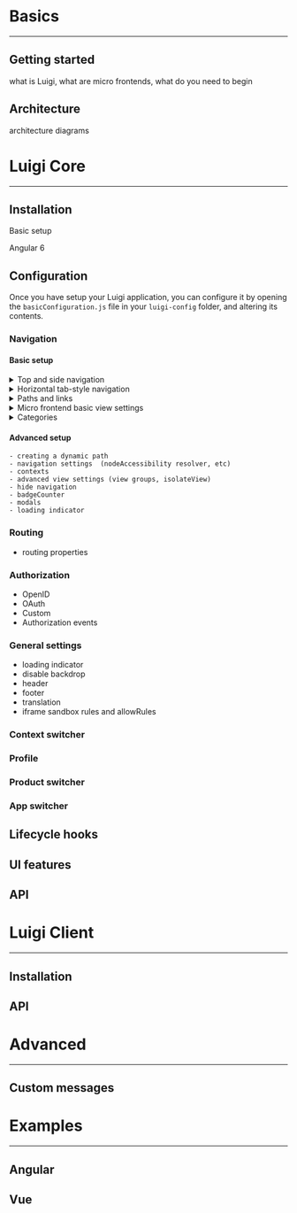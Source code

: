 # Basics
-----
## Getting started
what is Luigi, what are micro frontends, what do you need to begin

## Architecture
architecture diagrams

# Luigi Core
------

## Installation

Basic setup

Angular 6

## Configuration
Once you have setup your Luigi application, you can configure it by opening the `basicConfiguration.js` file in your `luigi-config` folder, and altering its contents.

### Navigation

#### Basic setup

 <div tabs name="navigation">

 <details>
 <summary>Top and side navigation</summary>

    1. Open the `basicConfiguration.js` file in your `luigi-config` folder.
    2. Find `nodes:` inside the `navigation:` section. This is where you create navigation elements/nodes and add them to the top or side navigation.

The first level of nodes represent the top navigation, while their children represent the side navigation. The children of the side navigation will take you to a new sub-level side navigation screen.

The example below illustrates this concept. Copy and paste it in your configuration file or the Luigi Fiddle [https://fiddle.luigi-project.io] and try adding additional top or side navigation elements.

```javascript
Luigi.setConfig({
navigation: {
  nodes: [
    {
      pathSegment: 'TopNav1',
      label: 'Top Navigation Element One',
      viewUrl: 'https://example.com',
      children: [
        {
          pathSegment: 'SideNav1',
          label: 'Side Navigation Element One',
          viewUrl: 'https://example.com',
          children: [
            {
              pathSegment: 'SubSideNav1',
              label: 'Side Navigation Sub Element One',
              viewUrl: 'https://example.com',
            },
            {
              pathSegment: 'SubSideNav2',
              label: 'Side Navigation Sub Element Two',
              viewUrl: 'https://example.com',
            },
          ]
        },
      ]
    },
    {
      pathSegment: 'TopNav2',
      label: 'Top Navigation Element Two',
      viewUrl: 'https://example.com',
    }
 ]
}
});
```
</details>

<details>
<summary>Horizontal tab-style navigation</summary>

To add tab-style navigation to your Luigi page, you need to add the **tabNav** parameter to your navigation node. All the children of this node will be displayed in a horizontal tab. If you add a **category** to these nodes, the categorized nodes will be rendered as a drop-down in the horizontal tab navigation.

This example shows how you can configure tab-style navigation:

```javascript
Luigi.setConfig({
navigation: {
  nodes: [
    {
      pathSegment: 'Tab1',
      tabNav: true,
      label: 'Tab Navigation Node One',
      viewUrl: 'https://example.com',
    },
    {
      pathSegment: 'Tab2',
      label: 'Tab Navigation Node Two',
      viewUrl: 'https://example.com',
    },
 ]
}
});
```

</details>

<details>
<summary>Paths and links </summary>

Once you have created your navigation, you can add one of these properties to your navigation nodes to specify the links they should point to:

### pathSegement
- the path of the current navigation node
### link
- an internal link, but to a different already existing page on the application
### externalLink
- a link to another website outside of your application

>**NOTE:** These parameters are mutually exclusive, so you can only include one of them at the same time.

This is an example of how you can configure URL paths in your navigation nodes:

```javascript
Luigi.setConfig({
navigation: {
  nodes: [
    {
      pathSegment: 'TopNav1',
      label: 'Top Navigation Element One',
      viewUrl: 'https://example.com',
      children: [
        {
          link: '/TopNav1/internalLink',
          label: 'This takes you to [YOUR.WEBSITE]/TopNav1/internalLink',
        },
        {
          externalLink: {
            url: 'http://www.luigi-project.io',
            sameWindow: false
          },
          label: 'This takes you to an external page',
        }
      ]
    }
  ]
}
});
```

</details>

<details>
<summary>Micro frontend basic view settings</summary>

 Micro frontends, also referred to as views, are an essential part of the Luigi application. To configure a micro frontend which should be displayed on a given navigation node, simply add the **viewUrl** property to the node and specify the link to your micro frontend.

 >**NOTE:** The viewUrl can be either an internal link, external link, or pathSegment. The first two options have to be surrounded by single quotes, while pathSegment does not. 

 This example shows two navigation nodes with different viewUrl values.

 ```javascript
Luigi.setConfig({
navigation: {
  nodes: [
    {
      pathSegment: 'Node1',
      label: 'Navigation Node One',
      viewUrl: /home,
    },
    {
      pathSegment: 'Node1',
      label: 'Navigation Node Two',
      viewUrl: '/index.html',
    },
    {
      pathSegment: 'Node2',
      label: 'Navigation Node Three',
      viewUrl: 'https://luigi-project.io',
    },
 ]
}
});
 ```

 The micro frontend will be displayed in the main content area of your application.

 To see additional advanced micro frontend options, take a look at the [advanced navigation](#advanced) section.

</details>

<details>
<summary>Categories</summary>

To group your navigation nodes into a category, add the **category** property to the navigation node.

The **category** property has these attributes:
1. **label** - the name of the category which will be displayed on your page
2. **icon** - an icon that will be displayed next to the label
3. **collapsible** - if you set this to `true`, the category renders as a drop-down. If `false`, the category name will be displayed as a greyed out box.

Example:

```javascript
{
  category: { label: 'Links', icon: 'myIcon', collapsible: true },
  externalLink: {
    url: 'http://www.luigi-project.io',
    sameWindow: false
  },
  label: 'Click here to visit the Luigi homepage',
},
...
```

</details>

</div>

#### Advanced setup
    - creating a dynamic path
    - navigation settings  (nodeAccessibility resolver, etc)
    - contexts
    - advanced view settings (view groups, isolateView)
    - hide navigation
    - badgeCounter
    - modals
    - loading indicator

### Routing
- routing properties

### Authorization
- OpenID
- OAuth
- Custom
- Authorization events

### General settings
- loading indicator
- disable backdrop
- header
- footer
- translation
- iframe sandbox rules and allowRules

### Context switcher

### Profile

### Product switcher

### App switcher

## Lifecycle hooks

## UI features

## API

# Luigi Client

-------

## Installation

## API

# Advanced

-------
## Custom messages

# Examples

-------

## Angular

## Vue